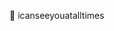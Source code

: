 👀 icanseeyouatalltimes

<!---
G-th-b/G-th-b is a ✨ special ✨ repository because its `README.md` (this file) appears on your GitHub profile.
You can click the Preview link to take a look at your changes.
--->
